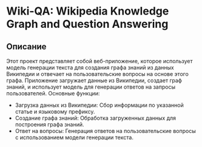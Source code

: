 # Wiki-QA: Wikipedia Knowledge Graph and Question Answering

## Описание
Этот проект представляет собой веб-приложение, которое использует модель генерации текста для создания графа знаний из данных Википедии и отвечает на пользовательские вопросы на основе этого графа. Приложение загружает данные из Википедии, создает граф знаний, и использует модель для генерации ответов на запросы пользователей.
Основные функции:
- Загрузка данных из Википедии: Сбор информации по указанной статье и языковому префиксу.
- Создание графа знаний: Обработка загруженных данных для построения графа знаний.
- Ответ на вопросы: Генерация ответов на пользовательские вопросы с использованием модели генерации текста.
